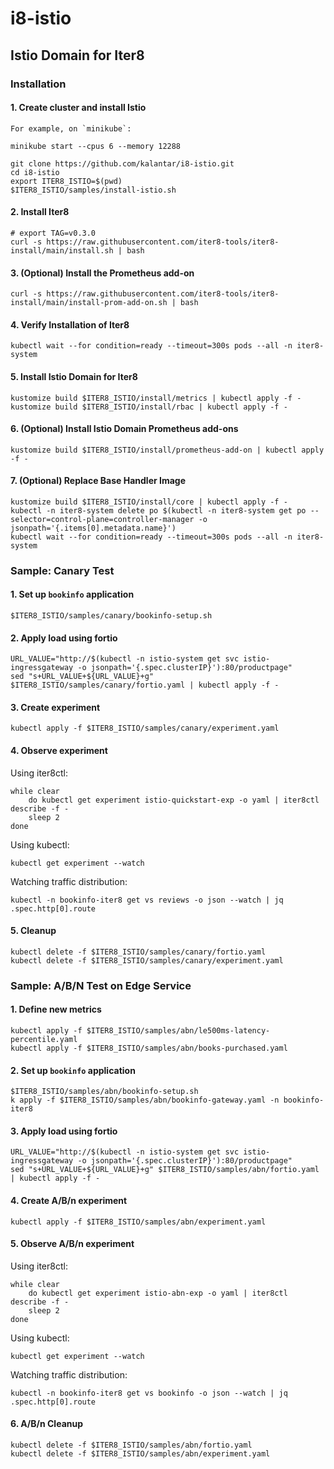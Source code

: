 # i8-istio

## Istio Domain for Iter8

### Installation

#### 1. Create cluster and install Istio

    For example, on `minikube`:

    minikube start --cpus 6 --memory 12288

    git clone https://github.com/kalantar/i8-istio.git
    cd i8-istio
    export ITER8_ISTIO=$(pwd)
    $ITER8_ISTIO/samples/install-istio.sh

#### 2. Install Iter8

    # export TAG=v0.3.0
    curl -s https://raw.githubusercontent.com/iter8-tools/iter8-install/main/install.sh | bash

#### 3. (Optional) Install the Prometheus add-on

    curl -s https://raw.githubusercontent.com/iter8-tools/iter8-install/main/install-prom-add-on.sh | bash

#### 4. Verify Installation of Iter8

    kubectl wait --for condition=ready --timeout=300s pods --all -n iter8-system

#### 5. Install Istio Domain for Iter8

    kustomize build $ITER8_ISTIO/install/metrics | kubectl apply -f -
    kustomize build $ITER8_ISTIO/install/rbac | kubectl apply -f -

#### 6. (Optional) Install Istio Domain Prometheus add-ons

    kustomize build $ITER8_ISTIO/install/prometheus-add-on | kubectl apply -f -

#### 7. (Optional) Replace Base Handler Image

    kustomize build $ITER8_ISTIO/install/core | kubectl apply -f -
    kubectl -n iter8-system delete po $(kubectl -n iter8-system get po --selector=control-plane=controller-manager -o jsonpath='{.items[0].metadata.name}')
    kubectl wait --for condition=ready --timeout=300s pods --all -n iter8-system

### Sample: Canary Test

#### 1. Set up `bookinfo` application

    $ITER8_ISTIO/samples/canary/bookinfo-setup.sh

#### 2. Apply load using fortio

    URL_VALUE="http://$(kubectl -n istio-system get svc istio-ingressgateway -o jsonpath='{.spec.clusterIP}'):80/productpage"
    sed "s+URL_VALUE+${URL_VALUE}+g" $ITER8_ISTIO/samples/canary/fortio.yaml | kubectl apply -f -


#### 3. Create experiment

    kubectl apply -f $ITER8_ISTIO/samples/canary/experiment.yaml

#### 4. Observe experiment

Using iter8ctl:

    while clear
        do kubectl get experiment istio-quickstart-exp -o yaml | iter8ctl describe -f -
        sleep 2
    done

Using kubectl:

    kubectl get experiment --watch

Watching traffic distribution:

    kubectl -n bookinfo-iter8 get vs reviews -o json --watch | jq .spec.http[0].route

#### 5. Cleanup

    kubectl delete -f $ITER8_ISTIO/samples/canary/fortio.yaml
    kubectl delete -f $ITER8_ISTIO/samples/canary/experiment.yaml

### Sample: A/B/N Test on Edge Service

#### 1. Define new metrics

    kubectl apply -f $ITER8_ISTIO/samples/abn/le500ms-latency-percentile.yaml
    kubectl apply -f $ITER8_ISTIO/samples/abn/books-purchased.yaml

#### 2. Set up `bookinfo` application

    $ITER8_ISTIO/samples/abn/bookinfo-setup.sh
    k apply -f $ITER8_ISTIO/samples/abn/bookinfo-gateway.yaml -n bookinfo-iter8

#### 3. Apply load using fortio

    URL_VALUE="http://$(kubectl -n istio-system get svc istio-ingressgateway -o jsonpath='{.spec.clusterIP}'):80/productpage"
    sed "s+URL_VALUE+${URL_VALUE}+g" $ITER8_ISTIO/samples/abn/fortio.yaml | kubectl apply -f -

#### 4. Create A/B/n experiment

    kubectl apply -f $ITER8_ISTIO/samples/abn/experiment.yaml

#### 5. Observe A/B/n experiment

Using iter8ctl:

    while clear
        do kubectl get experiment istio-abn-exp -o yaml | iter8ctl describe -f -
        sleep 2
    done

Using kubectl:

    kubectl get experiment --watch

Watching traffic distribution:

    kubectl -n bookinfo-iter8 get vs bookinfo -o json --watch | jq .spec.http[0].route

#### 6. A/B/n Cleanup

    kubectl delete -f $ITER8_ISTIO/samples/abn/fortio.yaml
    kubectl delete -f $ITER8_ISTIO/samples/abn/experiment.yaml
